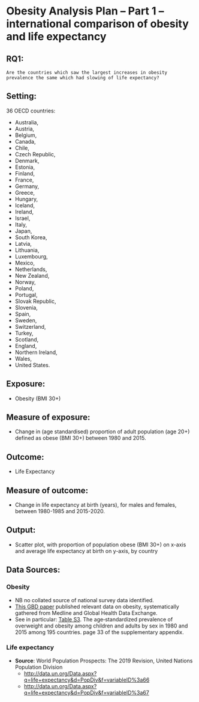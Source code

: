 # Obesity Analysis Plan – Part 1 – international comparison of obesity and life expectancy

## RQ1: 

`Are the countries which saw the largest increases in obesity prevalence the same which had slowing of life expectancy?`

## Setting:

36 OECD countries: 

* Australia, 
* Austria,
* Belgium, 
* Canada, 
* Chile, 
* Czech Republic, 
* Denmark, 
* Estonia, 
* Finland, 
* France, 
* Germany, 
* Greece, 
* Hungary, 
* Iceland, 
* Ireland, 
* Israel, 
* Italy, 
* Japan, 
* South Korea, 
* Latvia, 
* Lithuania, 
* Luxembourg, 
* Mexico, 
* Netherlands, 
* New Zealand, 
* Norway, 
* Poland, 
* Portugal, 
* Slovak Republic, 
* Slovenia, 
* Spain, 
* Sweden, 
* Switzerland, 
* Turkey, 
* Scotland, 
* England, 
* Northern Ireland, 
* Wales, 
* United States.   

## Exposure:

* Obesity (BMI 30+)

## Measure of exposure:

* Change in (age standardised) proportion of adult population (age 20+) defined as obese (BMI 30+) between 1980 and 2015.

## Outcome:

* Life Expectancy

## Measure of outcome: 

* Change in life expectancy at birth (years), for males and females, between 1980-1985 and 2015-2020.

## Output: 

* Scatter plot, with proportion of population obese (BMI 30+) on x-axis and average life expectancy at birth on y-axis, by country

## Data Sources:

### Obesity

* NB no collated source of national survey data identified.  
* [This GBD paper](http://www.healthdata.org/research-article/health-effects-overweight-and-obesity-195-countries-over-25-years) published relevant data on obesity, systematically gathered from Medline and Global Health Data Exchange.
* See in particular: [Table S3](https://www.nejm.org/doi/suppl/10.1056/NEJMoa1614362/suppl_file/nejmoa1614362_appendix.pdf). The age‐standardized prevalence of overweight and obesity among children and adults by sex in 1980 and 2015 among 195 countries. page 33 of the supplementary appendix.  

### Life expectancy

* **Source**: World Population Prospects: The 2019 Revision, United Nations Population Division
    * http://data.un.org/Data.aspx?q=life+expectancy&d=PopDiv&f=variableID%3a66
    * http://data.un.org/Data.aspx?q=life+expectancy&d=PopDiv&f=variableID%3a67


